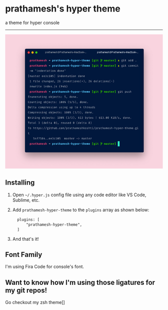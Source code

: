 # prathamesh's hyper theme

a theme for hyper console

---

![Screenshot of my console][screenshot]

[screenshot]: https://github.com/prathameshkoshti/prathamesh-hyper-theme/raw/master/Screenshot%20-%20Prathamesh's%20hyper%20theme.png "Screenshot"

## Installing

1.  Open `~/.hyper.js` config file using any code editor like VS Code, Sublime, etc.
2.  Add `prathamesh-hyper-theme` to the `plugins` array as shown below:

          plugins: [
              "prathamesh-hyper-theme",
          ]

3.  And that's it!

## Font Family

I'm using Fira Code for console's font.

## Want to know how I'm using those ligatures for my git repos!

Go checkout my zsh theme[]
